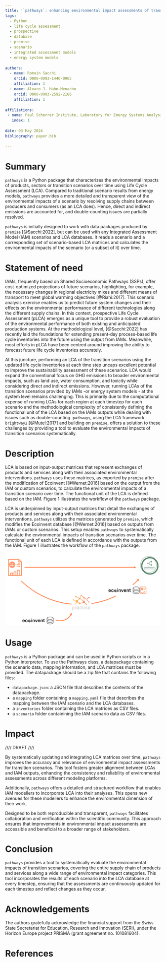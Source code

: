 ```yaml
---
title: '`pathways`: enhancing environmental impact assessments of transition scenarios through Life Cycle Assessment (LCA)'
tags:
  - Python
  - life cycle assessment
  - prospective
  - database
  - premise
  - scenario
  - integrated assessment models
  - energy system models

authors:
  - name: Romain Sacchi
    orcid: 0000-0003-1440-0905
    affiliation: 1
  - name: Alvaro J. Hahn-Menacho
    orcid: 0000-0003-2592-2186
    affiliation: 1

affiliations:
 - name: Paul Scherrer Institute, Laboratory for Energy Systems Analysis, 5232 Villigen, Switzerland
   index: 1

date: 03 May 2024
bibliography: paper.bib

---
```


# Summary

`pathways` is a Python package that characterizes the environmental impacts of products, sectors or transition scenarios
over time using Life Cycle Assessment (LCA). Compared to traditional scenario results from energy models, `pathways`
provides a more detailed and transparent view of the environmental impacts of a scenario by resolving supply chains 
between producers and consumers (as an LCA does). Hence, direct and indirect emissions are accounted for, and 
double-counting issues are partially resolved.

`pathways` is initially designed to work with data packages produced by `premise` [@Sacchi:2022], but can be used with any Integrated
Assessment Model (IAM) scenarios  and LCA databases. It reads a scenario and a corresponding set of scenario-based LCA matrices and calculates the 
environmental impacts of the scenario (or a subset of it) over time.

# Statement of need

IAMs, frequently based on Shared Socioeconomic Pathways (SSPs), offer cost-optimized projections of future scenarios, 
highlighting, for example, the necessary changes in regional electricity mixes and different means of transport to meet
global warming objectives [@Riahi:2017]. This scenario analysis exercise enables us to predict future system changes 
and their effects on the environmental performance of different technologies along the different supply chains. In this context,
prospective Life Cycle Assessment (pLCA) emerges as a unique tool to provide a robust evaluation of the environmental 
performance of both existing and anticipated production systems. At the methodological level, [@Sacchi:2022] has recently 
laid the foundations for extending present-day process-based life cycle inventories into the future using the output 
from IAMs. Meanwhile, most efforts in pLCA have been centred around improving the ability to forecast future life cycle
inventories accurately.

At this juncture, performing an LCA of the transition scenarios using the updated life cycle inventories at each time step
uncaps excellent potential to improve the sustainability assessment of these scenarios. LCA would expand the 
conventional focus on GHG emissions to broader environmental impacts, such as land use, water consumption, and toxicity while considering direct 
and indirect emissions. However, running LCAs of the transition scenarios provided by IAMs -or energy system models - at
the system level remains challenging. This is primarily due to the computational expense of running LCAs for each region at
each timestep for each scenario and the methodological complexity of consistently defining the functional unit of the LCA
based on the IAMs outputs while dealing with issues such as double-counting. `pathways`, using the LCA 
framework `brightway2` [@Mutel:2017] and building on `premise`, offers a solution to these challenges by providing a 
tool to evaluate the environmental impacts  of transition scenarios systematically.

# Description

LCA is based on input-output matrices that represent exchanges of products and services along with their associated environmental interventions.
`pathways` uses these matrices, as exported by `premise` after the modification of Ecoinvent [@Wernet:2016] based on the output from the IAM or custom scenarios,
to calculate the environmental impacts of a transition scenario over time. The functional unit of the LCA is defined based on the IAM. Figure 1 illustrates the workflow of the `pathways` package.

LCA is underpinned by input-output matrices that detail the exchanges of products and services 
along with their associated environmental interventions. `pathways` utilizes the matrices generated by `premise`, which
modifies the Ecoinvent database [@Wernet:2016] based on outputs from IAMs or custom scenarios. 
This setup enables `pathways` to systematically calculate the environmental impacts of transition scenarios over time. 
The functional unit of each LCA is defined in accordance with the outputs from the IAM. Figure 1 illustrates the 
workflow of the `pathways` package.

![Workflow for characterizing the environmental impacts of transition scenarios using `pathways`.\label{fig:workflow}](assets/diagram_1.png)

# Usage

`pathways` is a Python package and can be used in Python scripts or in a Python interpreter. To use the Pathways class,
a datapackage containing the scenario data, mapping information, and LCA matrices must be provided.
The datapackage should be a zip file that contains the following files:

- `datapackage.json`: a JSON file that describes the contents of the datapackage.
- a `mapping` folder containing a `mapping.yaml` file that describes the mapping between the IAM scenario and the LCA databases.
- a `inventories` folder containing the LCA matrices as CSV files.
- a `scenario` folder containining the IAM scenario data as CSV files.

# Impact

//// DRAFT ////

By systematically updating and integrating LCA matrices over time, `pathways` improves the accuracy and relevance of 
environmental impact assessments for transition scenarios. This tool fosters greater alignment between LCAs and IAM 
outputs, enhancing the consistency and reliability of environmental assessments across different modeling platforms.

Additionally, `pathways` offers a detailed and structured workflow that enables IAM 
modellers to incorporate LCA into their analyses. This opens new avenues for these modellers to enhance the 
environmental dimension of their work.

Designed to be both reproducible and transparent, `pathways` facilitates collaboration and verification within the 
scientific community. This approach ensures that improvements in environmental impact assessments are accessible and 
beneficial to a broader range of stakeholders.


# Conclusion

`pathways` provides a tool to systematically evaluate the environmental impacts of transition scenarios, covering the entire 
supply chain of products and services along a wide range of environmental impact categories. This tool incorporates the results of each scenario into the LCA database at every 
timestep, ensuring that the assessments are continuously updated for each timestep and reflect changes as they occur.

# Acknowledgements

The authors gratefully acknowledge the financial support from the Swiss State Secretariat for Education, Research and 
Innovation (SERI), under the Horizon Europe project PRISMA (grant agreement no. 101081604).

# References
